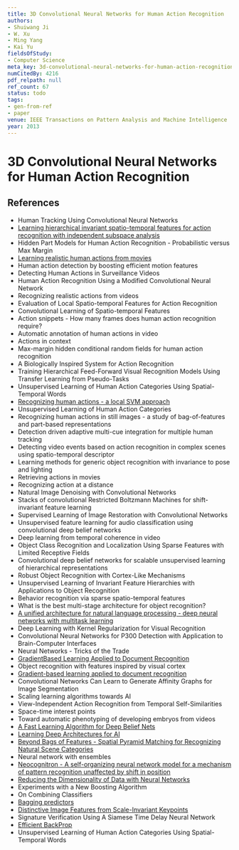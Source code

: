 ```yaml
---
title: 3D Convolutional Neural Networks for Human Action Recognition
authors:
- Shuiwang Ji
- W. Xu
- Ming Yang
- Kai Yu
fieldsOfStudy:
- Computer Science
meta_key: 3d-convolutional-neural-networks-for-human-action-recognition
numCitedBy: 4216
pdf_relpath: null
ref_count: 67
status: todo
tags:
- gen-from-ref
- paper
venue: IEEE Transactions on Pattern Analysis and Machine Intelligence
year: 2013
---
```


# 3D Convolutional Neural Networks for Human Action Recognition

## References

- Human Tracking Using Convolutional Neural Networks
- [Learning hierarchical invariant spatio-temporal features for action recognition with independent subspace analysis](./learning-hierarchical-invariant-spatio-temporal-features-for-action-recognition-with-independent-subspace-analysis.md)
- Hidden Part Models for Human Action Recognition - Probabilistic versus Max Margin
- [Learning realistic human actions from movies](./learning-realistic-human-actions-from-movies.md)
- Human action detection by boosting efficient motion features
- Detecting Human Actions in Surveillance Videos
- Human Action Recognition Using a Modified Convolutional Neural Network
- Recognizing realistic actions from videos
- Evaluation of Local Spatio-temporal Features for Action Recognition
- Convolutional Learning of Spatio-temporal Features
- Action snippets - How many frames does human action recognition require?
- Automatic annotation of human actions in video
- Actions in context
- Max-margin hidden conditional random fields for human action recognition
- A Biologically Inspired System for Action Recognition
- Training Hierarchical Feed-Forward Visual Recognition Models Using Transfer Learning from Pseudo-Tasks
- Unsupervised Learning of Human Action Categories Using Spatial-Temporal Words
- [Recognizing human actions - a local SVM approach](./recognizing-human-actions-a-local-svm-approach.md)
- Unsupervised Learning of Human Action Categories
- Recognizing human actions in still images - a study of bag-of-features and part-based representations
- Detection driven adaptive multi-cue integration for multiple human tracking
- Detecting video events based on action recognition in complex scenes using spatio-temporal descriptor
- Learning methods for generic object recognition with invariance to pose and lighting
- Retrieving actions in movies
- Recognizing action at a distance
- Natural Image Denoising with Convolutional Networks
- Stacks of convolutional Restricted Boltzmann Machines for shift-invariant feature learning
- Supervised Learning of Image Restoration with Convolutional Networks
- Unsupervised feature learning for audio classification using convolutional deep belief networks
- Deep learning from temporal coherence in video
- Object Class Recognition and Localization Using Sparse Features with Limited Receptive Fields
- Convolutional deep belief networks for scalable unsupervised learning of hierarchical representations
- Robust Object Recognition with Cortex-Like Mechanisms
- Unsupervised Learning of Invariant Feature Hierarchies with Applications to Object Recognition
- Behavior recognition via sparse spatio-temporal features
- What is the best multi-stage architecture for object recognition?
- [A unified architecture for natural language processing - deep neural networks with multitask learning](./a-unified-architecture-for-natural-language-processing-deep-neural-networks-with-multitask-learning.md)
- Deep Learning with Kernel Regularization for Visual Recognition
- Convolutional Neural Networks for P300 Detection with Application to Brain-Computer Interfaces
- Neural Networks - Tricks of the Trade
- [GradientBased Learning Applied to Document Recognition](./gradientbased-learning-applied-to-document-recognition.md)
- Object recognition with features inspired by visual cortex
- [Gradient-based learning applied to document recognition](./gradient-based-learning-applied-to-document-recognition.md)
- Convolutional Networks Can Learn to Generate Affinity Graphs for Image Segmentation
- Scaling learning algorithms towards AI
- View-Independent Action Recognition from Temporal Self-Similarities
- Space-time interest points
- Toward automatic phenotyping of developing embryos from videos
- [A Fast Learning Algorithm for Deep Belief Nets](./a-fast-learning-algorithm-for-deep-belief-nets.md)
- [Learning Deep Architectures for AI](./learning-deep-architectures-for-ai.md)
- [Beyond Bags of Features - Spatial Pyramid Matching for Recognizing Natural Scene Categories](./beyond-bags-of-features-spatial-pyramid-matching-for-recognizing-natural-scene-categories.md)
- Neural network with ensembles
- [Neocognitron - A self-organizing neural network model for a mechanism of pattern recognition unaffected by shift in position](./neocognitron-a-self-organizing-neural-network-model-for-a-mechanism-of-pattern-recognition-unaffected-by-shift-in-position.md)
- [Reducing the Dimensionality of Data with Neural Networks](./reducing-the-dimensionality-of-data-with-neural-networks.md)
- Experiments with a New Boosting Algorithm
- On Combining Classifiers
- [Bagging predictors](./bagging-predictors.md)
- [Distinctive Image Features from Scale-Invariant Keypoints](./distinctive-image-features-from-scale-invariant-keypoints.md)
- Signature Verification Using A Siamese Time Delay Neural Network
- [Efficient BackProp](./efficient-backprop.md)
- Unsupervised Learning of Human Action Categories Using Spatial-Temporal Words

